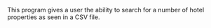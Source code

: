 This program gives a user the ability to search for a number of hotel properties
as seen in a CSV file.
